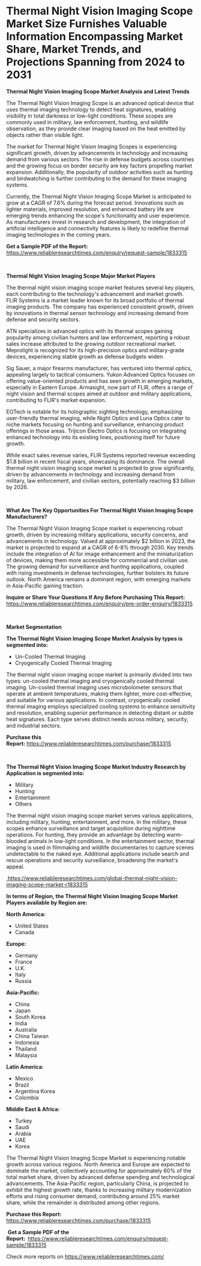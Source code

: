 <p><h1>Thermal Night Vision Imaging Scope Market Size Furnishes Valuable Information Encompassing Market Share, Market Trends, and Projections Spanning from 2024 to 2031</h1></p><p><strong>Thermal Night Vision Imaging Scope Market Analysis and Latest Trends</strong></p>
<p><p>The Thermal Night Vision Imaging Scope is an advanced optical device that uses thermal imaging technology to detect heat signatures, enabling visibility in total darkness or low-light conditions. These scopes are commonly used in military, law enforcement, hunting, and wildlife observation, as they provide clear imaging based on the heat emitted by objects rather than visible light.</p><p>The market for Thermal Night Vision Imaging Scopes is experiencing significant growth, driven by advancements in technology and increasing demand from various sectors. The rise in defense budgets across countries and the growing focus on border security are key factors propelling market expansion. Additionally, the popularity of outdoor activities such as hunting and birdwatching is further contributing to the demand for these imaging systems.</p><p>Currently, the Thermal Night Vision Imaging Scope Market is anticipated to grow at a CAGR of 7.6% during the forecast period. Innovations such as lighter materials, improved resolution, and enhanced battery life are emerging trends enhancing the scope's functionality and user experience. As manufacturers invest in research and development, the integration of artificial intelligence and connectivity features is likely to redefine thermal imaging technologies in the coming years.</p></p>
<p><strong>Get a Sample PDF of the Report:&nbsp;</strong> <a href="https://www.reliableresearchtimes.com/enquiry/request-sample/1833315?utm_campaign=2007&utm_medium=2&utm_source=Github&utm_content=ia&utm_term=01012025&utm_id=thermal-night-vision-imaging-scope">https://www.reliableresearchtimes.com/enquiry/request-sample/1833315</a></p>
<p>&nbsp;</p>
<p><strong>Thermal Night Vision Imaging Scope Major Market Players</strong></p>
<p><p>The thermal night vision imaging scope market features several key players, each contributing to the technology's advancement and market growth. FLIR Systems is a market leader known for its broad portfolio of thermal imaging products. The company has experienced consistent growth, driven by innovations in thermal sensor technology and increasing demand from defense and security sectors.</p><p>ATN specializes in advanced optics with its thermal scopes gaining popularity among civilian hunters and law enforcement, reporting a robust sales increase attributed to the growing outdoor recreational market. Meprolight is recognized for its high-precision optics and military-grade devices, experiencing stable growth as defense budgets widen.</p><p>Sig Sauer, a major firearms manufacturer, has ventured into thermal optics, appealing largely to tactical consumers. Yukon Advanced Optics focuses on offering value-oriented products and has seen growth in emerging markets, especially in Eastern Europe. Armasight, now part of FLIR, offers a range of night vision and thermal scopes aimed at outdoor and military applications, contributing to FLIR's market expansion.</p><p>EOTech is notable for its holographic sighting technology, emphasizing user-friendly thermal imaging, while Night Optics and Luna Optics cater to niche markets focusing on hunting and surveillance, enhancing product offerings in those areas. Trijicon Electro Optics is focusing on integrating enhanced technology into its existing lines, positioning itself for future growth.</p><p>While exact sales revenue varies, FLIR Systems reported revenue exceeding $1.8 billion in recent fiscal years, showcasing its dominance. The overall thermal night vision imaging scope market is projected to grow significantly, driven by advancements in technology and increasing demand from military, law enforcement, and civilian sectors, potentially reaching $3 billion by 2026.</p></p>
<p>&nbsp;</p>
<p><strong>What Are The Key Opportunities For Thermal Night Vision Imaging Scope Manufacturers?</strong></p>
<p><p>The Thermal Night Vision Imaging Scope market is experiencing robust growth, driven by increasing military applications, security concerns, and advancements in technology. Valued at approximately $2 billion in 2023, the market is projected to expand at a CAGR of 6-8% through 2030. Key trends include the integration of AI for image enhancement and the miniaturization of devices, making them more accessible for commercial and civilian use. The growing demand for surveillance and hunting applications, coupled with rising investments in defense technologies, further bolsters its future outlook. North America remains a dominant region, with emerging markets in Asia-Pacific gaining traction.</p></p>
<p><strong>Inquire or Share Your Questions If Any Before Purchasing This Report:</strong> <a href="https://www.reliableresearchtimes.com/enquiry/pre-order-enquiry/1833315?utm_campaign=2007&utm_medium=2&utm_source=Github&utm_content=ia&utm_term=01012025&utm_id=thermal-night-vision-imaging-scope">https://www.reliableresearchtimes.com/enquiry/pre-order-enquiry/1833315</a></p>
<p>&nbsp;</p>
<p><strong>Market Segmentation</strong></p>
<p><strong>The Thermal Night Vision Imaging Scope Market Analysis by types is segmented into:</strong></p>
<p><ul><li>Un-Cooled Thermal Imaging</li><li>Cryogenically Cooled Thermal Imaging</li></ul></p>
<p><p>The thermal night vision imaging scope market is primarily divided into two types: un-cooled thermal imaging and cryogenically cooled thermal imaging. Un-cooled thermal imaging uses microbolometer sensors that operate at ambient temperatures, making them lighter, more cost-effective, and suitable for various applications. In contrast, cryogenically cooled thermal imaging employs specialized cooling systems to enhance sensitivity and resolution, enabling superior performance in detecting distant or subtle heat signatures. Each type serves distinct needs across military, security, and industrial sectors.</p></p>
<p><strong>Purchase this Report:&nbsp;</strong><a href="https://www.reliableresearchtimes.com/purchase/1833315?utm_campaign=2007&utm_medium=2&utm_source=Github&utm_content=ia&utm_term=01012025&utm_id=thermal-night-vision-imaging-scope">https://www.reliableresearchtimes.com/purchase/1833315</a></p>
<p>&nbsp;</p>
<p><strong>The Thermal Night Vision Imaging Scope Market Industry Research by Application is segmented into:</strong></p>
<p><ul><li>Military</li><li>Hunting</li><li>Entertainment</li><li>Others</li></ul></p>
<p><p>The thermal night vision imaging scope market serves various applications, including military, hunting, entertainment, and more. In the military, these scopes enhance surveillance and target acquisition during nighttime operations. For hunting, they provide an advantage by detecting warm-blooded animals in low-light conditions. In the entertainment sector, thermal imaging is used in filmmaking and wildlife documentaries to capture scenes undetectable to the naked eye. Additional applications include search and rescue operations and security surveillance, broadening the market's appeal.</p></p>
<p><a href="https://www.reliableresearchtimes.com/global-thermal-night-vision-imaging-scope-market-r1833315?utm_campaign=2007&utm_medium=2&utm_source=Github&utm_content=ia&utm_term=01012025&utm_id=thermal-night-vision-imaging-scope">&nbsp;https://www.reliableresearchtimes.com/global-thermal-night-vision-imaging-scope-market-r1833315</a></p>
<p><strong>In terms of Region, the Thermal Night Vision Imaging Scope Market Players available by Region are:</strong></p>
<p>
    <p> <strong> North America: </strong>
        <ul>
            <li>United States</li>
            <li>Canada</li>
        </ul>
        </p> 
    <p> <strong> Europe: </strong>
        <ul>
            <li>Germany</li>
            <li>France</li>
            <li>U.K.</li>
            <li>Italy</li>
            <li>Russia</li>
        </ul>
        </p> 
    <p> <strong> Asia-Pacific: </strong>
        <ul>
            <li>China</li>
            <li>Japan</li>
            <li>South Korea</li>
            <li>India</li>
            <li>Australia</li>
            <li>China Taiwan</li>
            <li>Indonesia</li>
            <li>Thailand</li>
            <li>Malaysia</li>
        </ul>
        </p> 
    <p> <strong> Latin America: </strong>
        <ul>
            <li>Mexico</li>
            <li>Brazil</li>
            <li>Argentina Korea</li>
            <li>Colombia</li>
        </ul>
        </p> 
    <p> <strong> Middle East & Africa: </strong>
        <ul>
            <li>Turkey</li>
            <li>Saudi</li>
            <li>Arabia</li>
            <li>UAE</li>
            <li>Korea</li>
        </ul>
    </p>
    </p>
<p><p>The Thermal Night Vision Imaging Scope Market is experiencing notable growth across various regions. North America and Europe are expected to dominate the market, collectively accounting for approximately 60% of the total market share, driven by advanced defense spending and technological advancements. The Asia-Pacific region, particularly China, is projected to exhibit the highest growth rate, thanks to increasing military modernization efforts and rising consumer demand, contributing around 25% market share, while the remainder is distributed among other regions.</p></p>
<p><strong>Purchase this Report: </strong><a href="https://www.reliableresearchtimes.com/purchase/1833315?utm_campaign=2007&utm_medium=2&utm_source=Github&utm_content=ia&utm_term=01012025&utm_id=thermal-night-vision-imaging-scope">https://www.reliableresearchtimes.com/purchase/1833315</a></p>
<p>&nbsp;<strong>Get a Sample PDF of the Report:&nbsp;&nbsp;</strong><a href="https://www.reliableresearchtimes.com/enquiry/request-sample/1833315?utm_campaign=2007&utm_medium=2&utm_source=Github&utm_content=ia&utm_term=01012025&utm_id=thermal-night-vision-imaging-scope">https://www.reliableresearchtimes.com/enquiry/request-sample/1833315</a></p>
<p><strong></strong></p>
<p>Check more reports on <a href="https://www.reliableresearchtimes.com/?utm_campaign=2007&utm_medium=2&utm_source=Github&utm_content=ia&utm_term=01012025&utm_id=thermal-night-vision-imaging-scope">https://www.reliableresearchtimes.com/</a></p>
